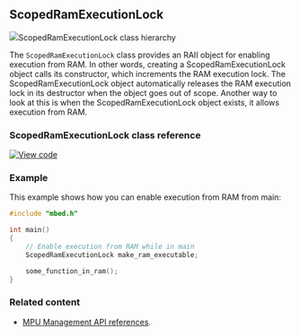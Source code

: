 ## ScopedRamExecutionLock

<span class="images">![](https://os.mbed.com/docs/mbed-os/development/mbed-os-api-doxy/classmbed_1_1_scoped_ram_execution_lock.png)<span>ScopedRamExecutionLock class hierarchy</span></span>

The `ScopedRamExecutionLock` class provides an RAII object for enabling execution from RAM. In other words, creating a ScopedRamExecutionLock object calls its constructor, which increments the RAM execution lock. The ScopedRamExecutionLock object automatically releases the RAM execution lock in its destructor when the object goes out of scope. Another way to look at this is when the ScopedRamExecutionLock object exists, it allows execution from RAM.

### ScopedRamExecutionLock class reference

[![View code](https://www.mbed.com/embed/?type=library)](http://os.mbed.com/docs/development/mbed-os-api-doxy/classmbed_1_1_scoped_ram_execution_lock.html)

### Example

This example shows how you can enable execution from RAM from main:

```C++ NOCI
#include "mbed.h"

int main()
{
    // Enable execution from RAM while in main
    ScopedRamExecutionLock make_ram_executable;

    some_function_in_ram();
}
```

### Related content

- [MPU Management API references](mpu-management.html).

